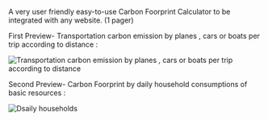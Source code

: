 A very user friendly easy-to-use Carbon Foorprint Calculator to be integrated with any website. (1 pager)


First Preview- Transportation carbon emission by planes , cars or boats per trip according to distance :

![Transportation carbon emission by planes , cars or boats per trip according to distance](https://github.com/pr0ximaCent/Carbon-Footprint-calculator/assets/155639344/bc36f1eb-4b5c-4bfa-97b7-fe66f3682a04)



Second Preview- Carbon Foorprint by daily household consumptions of basic resources :

![Dsaily households](https://github.com/pr0ximaCent/Carbon-Footprint-calculator/assets/155639344/731eb763-b6f7-4764-88d9-bd4bdb35c1d5)
